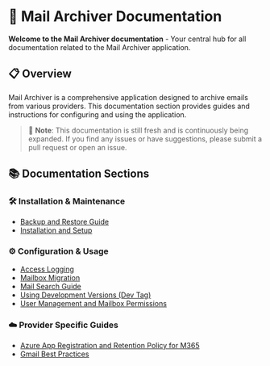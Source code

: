 # 📧 Mail Archiver Documentation

**Welcome to the Mail Archiver documentation** - Your central hub for all documentation related to the Mail Archiver application.


## 📋 Overview

Mail Archiver is a comprehensive application designed to archive emails from various providers. This documentation section provides guides and instructions for configuring and using the application.

> 📝 **Note**: This documentation is still fresh and is continuously being expanded. If you find any issues or have suggestions, please submit a pull request or open an issue.

## 📚 Documentation Sections

### 🛠️ Installation & Maintenance
- [Backup and Restore Guide](BackupRestore.md)
- [Installation and Setup](Setup.md)

### ⚙️ Configuration & Usage
- [Access Logging](Logs.md)
- [Mailbox Migration](MailboxMigration.md)
- [Mail Search Guide](Search.md)
- [Using Development Versions (Dev Tag)](DevTag.md)
- [User Management and Mailbox Permissions](UserManagement.md)

### ☁️ Provider Specific Guides
- [Azure App Registration and Retention Policy for M365](AZURE_APP_REGISTRATION_M365.md)
- [Gmail Best Practices](GmailBestPractices.md)
